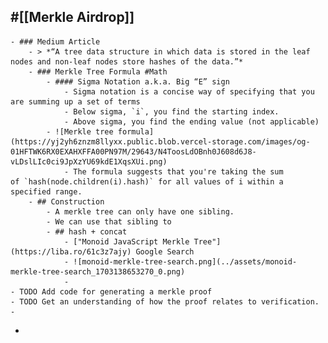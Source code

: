 ## #[[Merkle Airdrop]]
	- ### Medium Article
		- > *“A tree data structure in which data is stored in the leaf nodes and non-leaf nodes store hashes of the data.”*
		- ### Merkle Tree Formula #Math
			- #### Sigma Notation a.k.a. Big “E” sign
				- Sigma notation is a concise way of specifying that you are summing up a set of terms
				- Below sigma, `i`, you find the starting index.
				- Above sigma, you find the ending value (not applicable)
			- ![Merkle tree formula](https://yj2yh6znzm8llyxx.public.blob.vercel-storage.com/images/og-01HFTWK6RX0EXAHXFFA00PN97M/29643/N4ToosLdOBnh0J608d6J8-vLDslLIc0ci9JpXzYU69kdE1XqsXUi.png)
				- The formula suggests that you're taking the sum of `hash(node.children(i).hash)` for all values of i within a specified range.
		- ## Construction
			- A merkle tree can only have one sibling.
			- We can use that sibling to
			- ## hash + concat
				- ["Monoid JavaScript Merkle Tree"](https://liba.ro/61c3z7ajy) Google Search
				- ![monoid-merkle-tree-search.png](../assets/monoid-merkle-tree-search_1703138653270_0.png)
				-
	- TODO Add code for generating a merkle proof
	- TODO Get an understanding of how the proof relates to verification.
	-
-